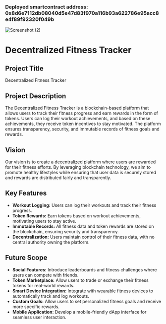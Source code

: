 ### Deployed smartcontract address: 0x8d6e7112db08040d5e47d83f970a116b93a622786e95acc8e4f89f92320f049b


![Screenshot (2)](https://github.com/user-attachments/assets/0a59949b-1f93-4f6d-9c11-9f941448be29)

# Decentralized Fitness Tracker

## Project Title
Decentralized Fitness Tracker

## Project Description
The Decentralized Fitness Tracker is a blockchain-based platform that allows users to track their fitness progress and earn rewards in the form of tokens. Users can log their workout achievements, and based on these achievements, they receive token incentives to stay motivated. The platform ensures transparency, security, and immutable records of fitness goals and rewards.

## Vision
Our vision is to create a decentralized platform where users are rewarded for their fitness efforts. By leveraging blockchain technology, we aim to promote healthy lifestyles while ensuring that user data is securely stored and rewards are distributed fairly and transparently.

## Key Features
- **Workout Logging:** Users can log their workouts and track their fitness progress.
- **Token Rewards:** Earn tokens based on workout achievements, motivating users to stay active.
- **Immutable Records:** All fitness data and token rewards are stored on the blockchain, ensuring security and transparency.
- **Decentralization:** Users maintain control of their fitness data, with no central authority owning the platform.

## Future Scope
- **Social Features:** Introduce leaderboards and fitness challenges where users can compete with friends.
- **Token Marketplace:** Allow users to trade or exchange their fitness tokens for real-world rewards.
- **Smart Device Integration:** Integrate with wearable fitness devices to automatically track and log workouts.
- **Custom Goals:** Allow users to set personalized fitness goals and receive more specific rewards.
- **Mobile Application:** Develop a mobile-friendly dApp interface for seamless user interaction.
